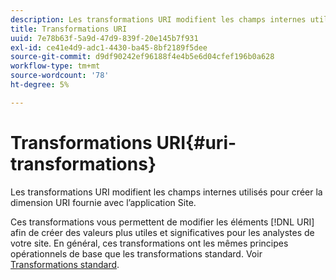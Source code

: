 ```yaml
---
description: Les transformations URI modifient les champs internes utilisés pour créer la dimension URI fournie avec l’application Site.
title: Transformations URI
uuid: 7e78b63f-5a9d-47d9-839f-20e145b7f931
exl-id: ce41e4d9-adc1-4430-ba45-8bf2189f5dee
source-git-commit: d9df90242ef96188f4e4b5e6d04cfef196b0a628
workflow-type: tm+mt
source-wordcount: '78'
ht-degree: 5%

---
```


# Transformations URI{#uri-transformations}

Les transformations URI modifient les champs internes utilisés pour créer la dimension URI fournie avec l’application Site.

Ces transformations vous permettent de modifier les éléments [!DNL URI] afin de créer des valeurs plus utiles et significatives pour les analystes de votre site. En général, ces transformations ont les mêmes principes opérationnels de base que les transformations standard. Voir [Transformations standard](../../../../../home/c-dataset-const-proc/c-data-trans/c-transf-types/c-standard-transf/c-standard-transf.md#concept-25f4bdbf8fe74c4aaeb2fcd226243886).

